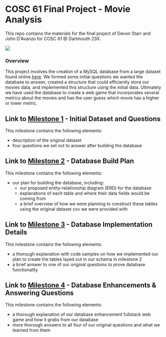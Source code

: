 # COSC 61 Final Project - Movie Analysis
This repo contains the materials for the final project of Devon Starr and John D'Avanzo for COSC 61 @ Dartmouth 23X.

![](milestone_4/img/gameplay.gif)

### Overview
This project involves the creation of a MySQL database from a large dataset found online [here](https://www.kaggle.com/datasets/utkarshx27/movies-dataset). We formed some initial questions we wanted the database to answer, created a structure that could efficiently store our movies data, and implemented this structure using the initial data. Ultimately we have used the database to create a web game that incorporates several metrics about the movies and has the user guess which movie has a higher or lower metric.

## Link to [Milestone 1](milestone_1/) - Initial Dataset and Questions
This milestone contains the following elements:
- description of the original dataset
- four questions we set out to answer after building the database

## Link to [Milestone 2](milestone_2/) - Database Build Plan
This milestone contains the following elements:
- our plan for building the database, including:
  - our proposed entity-relationship diagram (ERD) for the database
  - explanations of each table and where their data fields would be coming from
  - a brief overview of how we were planning to construct these tables using the original dataset csv we were provided with

## Link to [Milestone 3](milestone_3/) - Database Implementation Details
This milestone contains the following elements:
- a thorough explanation with code samples on how we implemented our plan to create the tables layed out in our schema in milestone 2
- a brief answer to one of our original questions to prove database functionality
## Link to [Milestone 4](milestone_4/) - Database Enhancements & Answering Questions
This milestone contains the following elements:
- a thorough explanation of our database enhancement fullstack web game and how it grabs from our database
- more thorough answers to all four of our original questions and what we learned from them